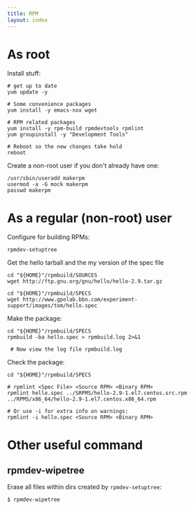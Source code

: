 ```yaml
---
title: RPM
layout: index
---
```

# As root
Install stuff:

```
# get up to date
yum update -y

# Some convenience packages
yum install -y emacs-nox wget

# RPM related packages
yum install -y rpm-build rpmdevtools rpmlint
yum groupinstall -y "Development Tools"

# Reboot so the new changes take hold
reboot
```

Create a non-root user if you don't already have one:

```
/usr/sbin/useradd makerpm
usermod -a -G mock makerpm
passwd makerpm
```

# As a regular (non-root) user
Configure for building RPMs:
```
rpmdev-setuptree
```

Get the hello tarball and the my version of the spec file
```
cd "${HOME}"/rpmbuild/SOURCES
wget http://ftp.gnu.org/gnu/hello/hello-2.9.tar.gz

cd "${HOME}"/rpmbuild/SPECS
wget http://www.gpolab.bbn.com/experiment-support/images/tom/hello.spec
```

Make the package:
```
cd "${HOME}"/rpmbuild/SPECS
rpmbuild -ba hello.spec > rpmbuild.log 2>&1

 # Now view the log file rpmbuild.log
```

Check the package:
```
cd "${HOME}"/rpmbuild/SPECS

# rpmlint <Spec File> <Source RPM> <Binary RPM>
rpmlint hello.spec ../SRPMS/hello-2.9-1.el7.centos.src.rpm ../RPMS/x86_64/hello-2.9-1.el7.centos.x86_64.rpm

# Or use -i for extra info on warnings:
rpmlint -i hello.spec <Source RPM> <Binary RPM>
```

# Other useful command
## rpmdev-wipetree 
Erase all files within dirs created by `rpmdev-setuptree`:
```
$ rpmdev-wipetree
```
